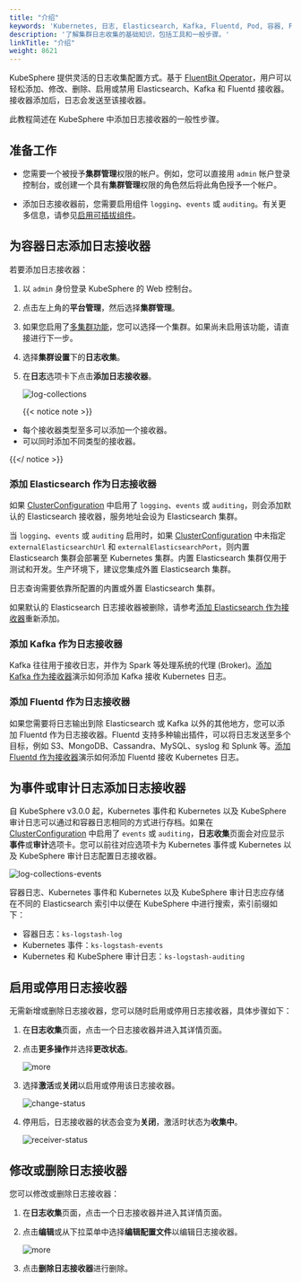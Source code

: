 ```yaml
---
title: "介绍"
keywords: 'Kubernetes, 日志, Elasticsearch, Kafka, Fluentd, Pod, 容器, Fluentbit, 输出'
description: '了解集群日志收集的基础知识，包括工具和一般步骤。'
linkTitle: "介绍"
weight: 8621
---
```


KubeSphere 提供灵活的日志收集配置方式。基于 [FluentBit Operator](https://github.com/kubesphere/fluentbit-operator/)，用户可以轻松添加、修改、删除、启用或禁用 Elasticsearch、Kafka 和 Fluentd 接收器。接收器添加后，日志会发送至该接收器。

此教程简述在 KubeSphere 中添加日志接收器的一般性步骤。

## 准备工作

- 您需要一个被授予**集群管理**权限的帐户。例如，您可以直接用 `admin` 帐户登录控制台，或创建一个具有**集群管理**权限的角色然后将此角色授予一个帐户。

- 添加日志接收器前，您需要启用组件 `logging`、`events` 或 `auditing`。有关更多信息，请参见[启用可插拔组件](../../../../pluggable-components/)。

## 为容器日志添加日志接收器

若要添加日志接收器：

1. 以 `admin` 身份登录 KubeSphere 的 Web 控制台。

2. 点击左上角的**平台管理**，然后选择**集群管理**。

3. 如果您启用了[多集群功能](../../../../multicluster-management/)，您可以选择一个集群。如果尚未启用该功能，请直接进行下一步。

4. 选择**集群设置**下的**日志收集**。

5. 在**日志**选项卡下点击**添加日志接收器**。

   ![log-collections](/images/docs/cluster-administration/cluster-settings/log-collections/introduction/log-collections.png)

   {{< notice note >}}

- 每个接收器类型至多可以添加一个接收器。
- 可以同时添加不同类型的接收器。

{{</ notice >}}

### 添加 Elasticsearch 作为日志接收器

如果 [ClusterConfiguration](https://github.com/kubesphere/kubekey/blob/release-1.1/docs/config-example.md) 中启用了 `logging`、`events` 或 `auditing`，则会添加默认的 Elasticsearch 接收器，服务地址会设为 Elasticsearch 集群。

当  `logging`、`events` 或 `auditing` 启用时，如果 [ClusterConfiguration](https://github.com/kubesphere/kubekey/blob/release-1.1/docs/config-example.md) 中未指定 `externalElasticsearchUrl` 和 `externalElasticsearchPort`，则内置 Elasticsearch 集群会部署至 Kubernetes 集群。内置 Elasticsearch 集群仅用于测试和开发。生产环境下，建议您集成外置 Elasticsearch 集群。

日志查询需要依靠所配置的内置或外置 Elasticsearch 集群。

如果默认的 Elasticsearch 日志接收器被删除，请参考[添加 Elasticsearch 作为接收器](../add-es-as-receiver/)重新添加。

### 添加 Kafka 作为日志接收器

Kafka 往往用于接收日志，并作为 Spark 等处理系统的代理 (Broker)。[添加 Kafka 作为接收器](../add-kafka-as-receiver/)演示如何添加 Kafka 接收 Kubernetes 日志。

### 添加 Fluentd 作为日志接收器

如果您需要将日志输出到除 Elasticsearch 或 Kafka 以外的其他地方，您可以添加 Fluentd 作为日志接收器。Fluentd 支持多种输出插件，可以将日志发送至多个目标，例如 S3、MongoDB、Cassandra、MySQL、syslog 和 Splunk 等。[添加 Fluentd 作为接收器](../add-fluentd-as-receiver/)演示如何添加 Fluentd 接收 Kubernetes 日志。

## 为事件或审计日志添加日志接收器

自 KubeSphere v3.0.0 起，Kubernetes 事件和 Kubernetes 以及 KubeSphere 审计日志可以通过和容器日志相同的方式进行存档。如果在 [ClusterConfiguration](https://github.com/kubesphere/kubekey/blob/release-1.1/docs/config-example.md) 中启用了 `events` 或 `auditing`，**日志收集**页面会对应显示**事件**或**审计**选项卡。您可以前往对应选项卡为 Kubernetes 事件或 Kubernetes 以及 KubeSphere 审计日志配置日志接收器。

![log-collections-events](/images/docs/cluster-administration/cluster-settings/log-collections/introduction/log-collections-events.png)

容器日志、Kubernetes 事件和 Kubernetes 以及 KubeSphere 审计日志应存储在不同的 Elasticsearch 索引中以便在 KubeSphere 中进行搜索，索引前缀如下：

- 容器日志：`ks-logstash-log`
- Kubernetes 事件：`ks-logstash-events` 
- Kubernetes 和 KubeSphere 审计日志：`ks-logstash-auditing`

## 启用或停用日志接收器

无需新增或删除日志接收器，您可以随时启用或停用日志接收器，具体步骤如下：

1. 在**日志收集**页面，点击一个日志接收器并进入其详情页面。
2. 点击**更多操作**并选择**更改状态**。

    ![more](/images/docs/cluster-administration/cluster-settings/log-collections/introduction/more.png)

3. 选择**激活**或**关闭**以启用或停用该日志接收器。

    ![change-status](/images/docs/cluster-administration/cluster-settings/log-collections/introduction/change-status.png)

4. 停用后，日志接收器的状态会变为**关闭**，激活时状态为**收集中**。

    ![receiver-status](/images/docs/cluster-administration/cluster-settings/log-collections/introduction/receiver-status.png)

## 修改或删除日志接收器

您可以修改或删除日志接收器：

1. 在**日志收集**页面，点击一个日志接收器并进入其详情页面。
2. 点击**编辑**或从下拉菜单中选择**编辑配置文件**以编辑日志接收器。

    ![more](/images/docs/cluster-administration/cluster-settings/log-collections/introduction/more.png)

3. 点击**删除日志接收器**进行删除。
